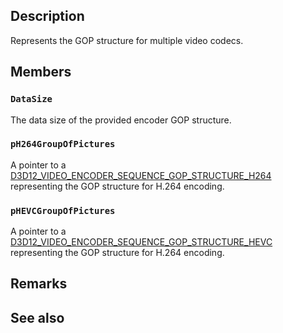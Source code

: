 ## Description

Represents the GOP structure for multiple video codecs.

## Members

### `DataSize`

The data size of the provided encoder GOP structure.

### `pH264GroupOfPictures`

A pointer to a [D3D12_VIDEO_ENCODER_SEQUENCE_GOP_STRUCTURE_H264](https://learn.microsoft.com/windows/win32/api/d3d12video/ns-d3d12video-d3d12_video_encoder_sequence_gop_structure_h264) representing the GOP structure for H.264 encoding.

### `pHEVCGroupOfPictures`

A pointer to a [D3D12_VIDEO_ENCODER_SEQUENCE_GOP_STRUCTURE_HEVC](https://learn.microsoft.com/windows/win32/api/d3d12video/ns-d3d12video-d3d12_video_encoder_sequence_gop_structure_hevc) representing the GOP structure for H.264 encoding.

## Remarks

## See also